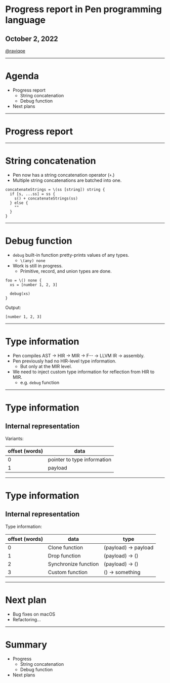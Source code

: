 # Progress report in Pen programming language

## October 2, 2022

[@raviqqe](https://github.com/raviqqe)

---

# Agenda

- Progress report
  - String concatenation
  - Debug function
- Next plans

---

# Progress report

---

# String concatenation

- Pen now has a string concatenation operator (`+`.)
- Multiple string concatenations are batched into one.

```pen
concatenateStrings = \(ss [string]) string {
  if [s, ...ss] = ss {
    s() + concatenateStrings(ss)
  } else {
    ""
  }
}
```

---

# Debug function

- `debug` built-in function pretty-prints values of any types.
  - `\(any) none`
- Work is still in progress.
  - Primitive, record, and union types are done.

```pen
foo = \() none {
  xs = [number 1, 2, 3]

  debug(xs)
}
```

Output:

```log
[number 1, 2, 3]
```

---

# Type information

- Pen compiles AST -> HIR -> MIR -> F-- -> LLVM IR -> assembly.
- Pen previously had no HIR-level type information.
  - But only at the MIR level.
- We need to inject custom type information for reflection from HIR to MIR.
  - e.g. `debug` function

---

# Type information

## Internal representation

Variants:

| offset (words) | data                        |
| -------------- | --------------------------- |
| 0              | pointer to type information |
| 1              | payload                     |

---

# Type information

## Internal representation

Type information:

| offset (words) | data                 | type                 |
| -------------- | -------------------- | -------------------- |
| 0              | Clone function       | (payload) -> payload |
| 1              | Drop function        | (payload) -> ()      |
| 2              | Synchronize function | (payload) -> ()      |
| 3              | Custom function      | () -> something      |

---

# Next plan

- Bug fixes on macOS
- Refactoring...

---

# Summary

- Progress
  - String concatenation
  - Debug function
- Next plans
